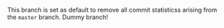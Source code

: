 This branch is set as default to remove all commit statisticss arising from the `master` branch.
Dummy branch!
